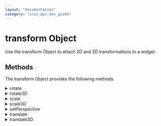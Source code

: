 ```yaml
---
layout: "documentation"
category: "iris_api_dev_guide"
---
```

                              


transform Object
================

Use the transform Object to attach 2D and 3D transformations to a widget.

Methods
-------

The transform Object provides the following methods.


<details close markdown="block"><summary>rotate</summary>

* * *

This method returns an affine transformation matrix constructed by rotating receivers affine transform. Angle is a number in degrees and always measured from x-axis as shown.

### Syntax

{% highlight VoltMx %}
rotate(angle)
{% endhighlight %}

### Input Parameters

| Parameter | Description |
| --- | --- |
| angle \[Number\] | A number represents the angle, in degrees, by which this matrix rotates the coordinate system axes. A positive value specifies counterclockwise rotation and a negative value specifies clockwise rotation. |

 
### Example

{% highlight VoltMx %}
//Sample code of animation 
function animDeftranslate() {
    var transformProp1 = voltmx.ui.makeAffineTransform();
    transformProp1.translate(100, 100);
    var transformProp2 = voltmx.ui.makeAffineTransform();
    transformProp2.scale(2, 2);
    var transformProp3 = voltmx.ui.makeAffineTransform();
    transformProp3.rotate(90);
    var animDefinitionOne = {
        0: {
            "transform": transformProp1
        },
        50: {

            "transform": transformProp2
        },
        100: {

            "transform": transformProp3
        }
    }
    animDef = voltmx.ui.createAnimation(animDefinitionOne);
    return animDef;

}

Function getParent() {

    var result = this.parent;
}
{% endhighlight %}

### Return Values

Returns an affine transformation matrix constructed by rotating receivers affine transform.

### Exceptions

WidgetError

### Remarks

Default value is 0, if transform was never applied to the widget. The rotation does not result in any layout changes to parent or peer widgets. This is also applicable for widgets placed inside horizontal or vertical flex containers.

For example, if you want to rotate a widget in 360 degrees, you can follow the below sequence of steps:

   *  step1: Rotate the widget from 0  -   120
   *  step1: Rotate the widget from 120  -   240
   * step3: Rotate the widget from 240  -  360

Any value greater than 180 degrees may lead to shortest path rotation from its current position. For cross platform values, for example 190 degrees will make the object rotate -170 (190-360) in negative direction, as 170 is shortest path compared to 190.

### Availability

*   iOS
*   Android/Android Tablet
*   Windows
*   SPA

* * *

</details>
<details close markdown="block"><summary>rotate3D</summary>

* * *

This method rotates the widget by angle on the unit directional vector formed by rx, ry, and rz.

### Syntax

{% highlight VoltMx %}
rotate3D(  
    angle,  
    rx,  
    ry,  
    rz)
{% endhighlight %}

### Input Parameters

| Parameter | Description |
| --- | --- |
| angle | Specify the angle, by which a widget to be rotated around rx, ry, and rz axises. |
| rx | Specify the x-axis value on which rotation to happen. |
| ry | Specify the y-axis value on which rotation to happen. |
| rz | Specify the z-axis value on which rotation to happen. |

 
### Example

{% highlight VoltMx %}
var newTransform = voltmx.ui.makeAffineTransform();  
newTransform.rotate3D(45, 1, 0, 1); //rotates by 45degrees in x and z Axis.  
widget.transform = newTransform;
{% endhighlight %}

### Exceptions

| Error Code | Description |
| --- | --- |
| 100 | Invalid input |
| 101 | Incomplete input |

 
### Remarks

The value of angle should be in degrees and the range should be in between 180o to -180o. Any value greater or lesser than range will result into platform-specific behavior. Positive values of angle will rotate the widget in anti-clockwise direction and vice versa.

The values of rx, ry, and rz should be in the range of 0 - 1. If the (0,0,0) vector is specified, the behavior is platform-specific.

In the Android platform, the values between 0 - 1 are not accepted. Only '0' or '1' is accepted.

All the input parameters need to be specified. If any parameter found missing will result in an exception 101.

### Availability

Available in the IDE

iOS

Android

SPA

* * *

</details>
<details close markdown="block"><summary>scale</summary>

* * *

This method returns an affine transformation matrix constructed by scaling receivers affine transform. It is a JSObject with keys sx and sy and allow numbers only.

### Syntax

{% highlight VoltMx %}
scale (  
   sx,   
   sy)
{% endhighlight %}

### Input Parameters

| Parameter | Description |
| --- | --- |
| sx \[Number\] | The factor by which to scale the x-axis of the widget coordinate system. |
| sy \[Number\] | The factor by which to scale the y-axis of the widget coordinate system. |

 
Default values are {"sx":1, "sy":1}, if the transform was never applied to the widget.

### Example

{% highlight VoltMx %}
//Sample code of animation 
function animDeftranslate() {
    var transformProp1 = voltmx.ui.makeAffineTransform();
    transformProp1.translate(100, 100);
    var transformProp2 = voltmx.ui.makeAffineTransform();
    transformProp2.scale(2, 2);
    var transformProp3 = voltmx.ui.makeAffineTransform();
    transformProp3.rotate(90);
    var animDefinitionOne = {
        0: {
            "transform": transformProp1
        },
        50: {

            "transform": transformProp2
        },
        100: {

            "transform": transformProp3
        }
    }
    animDef = voltmx.ui.createAnimation(animDefinitionOne);
    return animDef;

}

Function getParent() {

    Var result = this.parent;
}
{% endhighlight %}

### Return Values

Returns an affine transformation matrix constructed by scaling receivers affine transform.

### Exceptions

WidgetError

### Remarks

Scaling does not result in any layout changes to parent or peer widgets. This is applicable to the widgets placed inside horizontal or vertical flex containers. Negative values for sx and sy will make the widget flip in that direction.

Availability

*   iOS
*   Android/Android Tablet
*   Windows
*   SPA

* * *

</details>
<details close markdown="block"><summary>scale3D</summary>

* * *

Scales a widget in three dimensions (x, y, z) coordinate system.

### Syntax

{% highlight VoltMx %}
scale3D(  
    sx,  
    sy,  
    sz)
{% endhighlight %}

### Input Parameters

| Parameter | Description |
| --- | --- |
| sx \[Number\] | Specify the value to be scaled in the x direction. |
| sy \[Number\] | Specify the value to be scaled in the y direction. |
| sz \[Number\] | Specify the value to be scaled in the z direction. |

 
### Example

{% highlight VoltMx %}
var newTransform = voltmx.ui.makeAffineTransform();  
newTransform.scale3D(2, 0.5, 1);  
//scales by 200% in xDirection, 50% in yDirection and no scale happening in zDirection.  
widget.transform = newTransform;
{% endhighlight %}

Exceptions

| Error Code | Description |
| --- | --- |
| 100 | Invalid input |
| 101 | Incomplete input |

 
### Remarks

The default values of the sx, sy, and sz directions are (1, 1, 1). Any value with in the 0 - 1 range scales down the widget and the value greater than '1' scales up in the specified directions. As all the widgets are not 3D meshes, this function may not be applicable for z-axis and may have platform-specific behavior. The scale3D method should not be applied on zero dimension widgets. If applied, the behavior is undefined.

All the input parameters need to be specified. If any parameter found missing will result in an exception 101.

### Availability

Available in the IDE

iOS

SPA

* * *

</details>
<details close markdown="block"><summary id="setPersp">setPerspective</summary>

* * *

This method sets the perspective and sets the vanishing point at the center of the widget.

### Syntax

{% highlight VoltMx %}
setPerspective(  
    distanceOfViewerToPlane)
{% endhighlight %}

### Input Parameters

| Parameter | Description |
| --- | --- |
| distanceOfViewerToPlane | The distance between the viewer and object. Always the value of this parameter should be greater than zero. Otherwise results an exception 100. |

 
### Example

{% highlight VoltMx %}
var newTransform = voltmx.ui.makeAffineTransform();  
newTransform.setPerspective(1000.0);  
//Sets the perspective as such this will have no effect until it is combined with other transformation matrix.  
newTransform.rotate3D(45, 1, 0, 1);  
//rotates by 45degrees in x and z Axis. Now the perspective can be observed  
widget.transform = newTransform;
{% endhighlight %}

Exceptions

| Error Code | Description |
| --- | --- |
| 100 | Invalid input |
| 101 | Incomplete input |

 
### Remarks

The perspective has to be set in combination with other transforms. The perspective set by itself will not have any effect. If perspective is set to transform in any key frame, the perspective will be applied to that particular key frame itself in the KeyFrameAnimation.

The perspective is platform dependent so that each platform has different perspective of a view for same value. The default perspective on the Android platform is 1280. Any perspective less than 1280 makes the camera perspective closer to the view and greater than 1280 makes perspective far from the view.

In the Android platform, when perspective is not specified, the default perspective is applied.

For the iOS platform, the value of the distanceOfViewerToPlane parameter should be greater than max (width, height) values of the widget view's frame. For example, if the value of (width, height) is (100, 50), the parameter value should be greater than 100. The effect of this parameter vary visually on different platforms for the same value. The units of the distanceOfViewerToPlane parameter is platform-specific.

All the input parameters need to be specified. If any parameter found missing will result in an exception 101.

### Availability

Available in the IDE

iOS

SPA

* * *

</details>
<details close markdown="block"><summary>translate</summary>

* * *

This method returns an affine transformation matrix constructed by translating receivers affine transform. It is a JavaScript object with keys tx and ty and allow numbers in dp.

### Syntax

{% highlight VoltMx %}
translate (  
   tx,  
   ty)
{% endhighlight %}

### Input Parameters

| Parameter | Description |
| --- | --- |
| tx \[Number\] | The value by which to move the x-axis of the widget coordinate system. |
| ty \[Number\] | The factor by which to move the y-axis of the widget coordinate system. |

 
Default values are {"tx":0, "ty":0} if the transform was never applied to the widget.

### Example

{% highlight VoltMx %}
//Sample code of animation 
function animDeftranslate() {
    var transformProp1 = voltmx.ui.makeAffineTransform();
    transformProp1.translate(100, 100);
    var transformProp2 = voltmx.ui.makeAffineTransform();
    transformProp2.scale(2, 2);
    var transformProp3 = voltmx.ui.makeAffineTransform();
    transformProp3.rotate(90);
    var animDefinitionOne = {
        0: {
            "transform": transformProp1
        },
        50: {

            "transform": transformProp2
        },
        100: {

            "transform": transformProp3
        }
    }
    animDef = voltmx.ui.createAnimation(animDefinitionOne);
    return animDef;

}

Function getParent() {

    Var result = this.parent;
}
{% endhighlight %}

### Return Values

Returns an affine transformation matrix constructed by translating receivers affine transform.

### Exceptions

WidgetError

### Remarks

Translate does not result in any layout changes to parent or peer widgets. This is applicable to the widgets placed inside horizontal or vertical flex containers.

> **_Note:_** Values cannot be specified using percentage and pixels.

### Availability

*   iOS
*   Android/Android Tablet
*   Windows
*   SPA

* * *

</details>
<details close markdown="block"><summary>translate3D</summary> 

* * *

Translates the widget from present location to new location by x, y, z amount.

### Syntax

{% highlight VoltMx %}
translate3D(  
    tx,  
    ty,  
    tz)
{% endhighlight %}

### Input Parameters

| Parameter | Description |
| --- | --- |
| tx | Specify the value to be moved in the x direction from present location. |
| ty | Specify the value to be moved in the y direction from present location. |
| tz | Specify the value to be moved in the z direction from present location. |

 
### Example

{% highlight VoltMx %}
var newTransform = voltmx.ui.makeAffineTransform();  
newTransform.translate3D(223, 12, 56); //translates by 223 xAxis,12 in yAxis,56 in zAxis  
widget.transform = newTransform;
{% endhighlight %}

### Exceptions

| Error Code | Description |
| --- | --- |
| 100 | Invalid input |
| 101 | Incomplete input |

 
### Remarks

The values of tx, ty, and tz should be floating numbers. If the [setPerspective](#setPersp) method is not used, the widget moving in the z direction will not have any visual effect.

All the input parameters need to be specified. If any parameter found missing will result in an exception 101.

### Availability

Available in the IDE

iOS

SPA

* * *

![](resources/prettify/onload.png)
